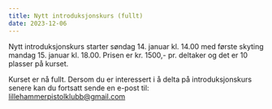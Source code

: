 ```yaml
---
title: Nytt introduksjonskurs (fullt)
date: 2023-12-06
---
```

Nytt introduksjonskurs starter søndag 14. januar kl. 14.00 med første skyting mandag 15. januar kl.
18.00. Prisen er kr. 1500,- pr. deltaker og det er 10 plasser på kurset.

Kurset er nå fullt. Dersom du er interessert i å delta på introduksjonskurs senere kan du fortsatt
sende en e-post til: [lillehammerpistolklubb@gmail.com](mailto:lillehammerpistolklubb@gmail.com)
